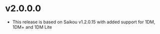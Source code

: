 # v2.0.0.0
- This release is based on Saikou v1.2.0.15 with added support for 1DM, 1DM+ and 1DM Lite